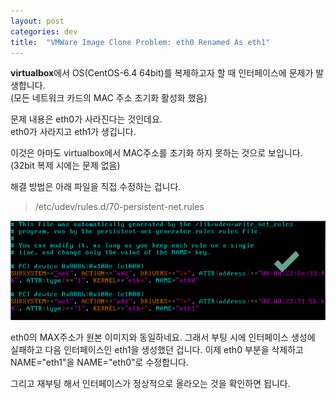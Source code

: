 ```yaml
---
layout: post
categories: dev 
title:  "VMWare Image Clone Problem: eth0 Renamed As eth1"
---
```



**virtualbox**에서 OS(CentOS-6.4 64bit)를 복제하고자 할 때 인터페이스에 문제가 발생합니다.  
(모든 네트워크 카드의 MAC 주소 초기화 활성화 했음)  

문제 내용은 eth0가 사라진다는 것인데요.  
eth0가 사라지고 eth1가 생깁니다.  

이것은 아마도 virtualbox에서 MAC주소를 초기화 하지 못하는 것으로 보입니다.  
(32bit 복제 시에는 문제 없음)  

해결 방법은 아래 파일을 직접 수정하는 겁니다.  
>/etc/udev/rules.d/70-persistent-net.rules   

![image](/image/rule.png)

eth0의 MAX주소가 원본 이미지와 동일하네요. 그래서 부팅 시에 인터페이스 생성에 실패하고 다음 인터페이스인 eth1을 생성했던 겁니다.
이제 eth0 부분을 삭제하고 NAME="eth1"을 NAME="eth0"로 수정합니다.

그리고 재부팅 해서 인터페이스가 정상적으로 올라오는 것을 확인하면 됩니다.
